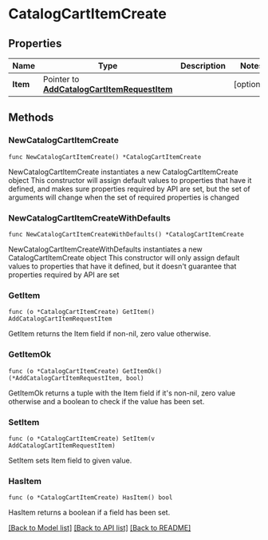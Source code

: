 # CatalogCartItemCreate

## Properties

Name | Type | Description | Notes
------------ | ------------- | ------------- | -------------
**Item** | Pointer to [**AddCatalogCartItemRequestItem**](AddCatalogCartItemRequestItem.md) |  | [optional] 

## Methods

### NewCatalogCartItemCreate

`func NewCatalogCartItemCreate() *CatalogCartItemCreate`

NewCatalogCartItemCreate instantiates a new CatalogCartItemCreate object
This constructor will assign default values to properties that have it defined,
and makes sure properties required by API are set, but the set of arguments
will change when the set of required properties is changed

### NewCatalogCartItemCreateWithDefaults

`func NewCatalogCartItemCreateWithDefaults() *CatalogCartItemCreate`

NewCatalogCartItemCreateWithDefaults instantiates a new CatalogCartItemCreate object
This constructor will only assign default values to properties that have it defined,
but it doesn't guarantee that properties required by API are set

### GetItem

`func (o *CatalogCartItemCreate) GetItem() AddCatalogCartItemRequestItem`

GetItem returns the Item field if non-nil, zero value otherwise.

### GetItemOk

`func (o *CatalogCartItemCreate) GetItemOk() (*AddCatalogCartItemRequestItem, bool)`

GetItemOk returns a tuple with the Item field if it's non-nil, zero value otherwise
and a boolean to check if the value has been set.

### SetItem

`func (o *CatalogCartItemCreate) SetItem(v AddCatalogCartItemRequestItem)`

SetItem sets Item field to given value.

### HasItem

`func (o *CatalogCartItemCreate) HasItem() bool`

HasItem returns a boolean if a field has been set.


[[Back to Model list]](../README.md#documentation-for-models) [[Back to API list]](../README.md#documentation-for-api-endpoints) [[Back to README]](../README.md)


